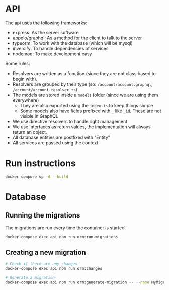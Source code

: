 # API

The api uses the following frameworks:

- express: As the server software
- appolo/graphql: As a method for the client to talk to the server
- typeorm: To work with the database (which will be mysql)
- inversify: To handle dependencies of services
- nodemon: To make development easy


Some rules:
- Resolvers are written as a function (since they are not class based to begin with).
- Resolvers are grouped by their type (so: `/account/account.graphql`, `/account/account.resolver.ts`)
- The models are stored inside a `models` folder (since we are using them everywhere)
    - They are also exported using the `index.ts` to keep things simple
    - Some models also have fields prefixed with `_` like `_id`. These are not visible in GraphQL
- We use directive resolvers to handle right management
- We use interfaces as return values, the implementation will always return an object.
- All database entities are postfixed with "Entity"
- All services are passed using the context

# Run instructions

```sh
docker-compose up -d --build
```

# Database
## Running the migrations

The migrations are run every time the container is started.

```sh
docker-compose exec api npm run orm:run-migrations
```

## Creating a new migration

```sh
# Check if there are any changes
docker-compose exec api npm run orm:changes

# Generate a migration
docker-compose exec api npm run orm:generate-migration -- --name MyMigration
```